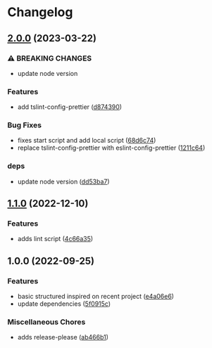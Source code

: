 # Changelog

## [2.0.0](https://github.com/celsopalmeiraneto/template-node-ts/compare/v1.1.0...v2.0.0) (2023-03-22)


### ⚠ BREAKING CHANGES

* update node version

### Features

* add tslint-config-prettier ([d874390](https://github.com/celsopalmeiraneto/template-node-ts/commit/d874390341daebe6bd35fb0e5fb9684bc94c678e))


### Bug Fixes

* fixes start script and add local script ([68d6c74](https://github.com/celsopalmeiraneto/template-node-ts/commit/68d6c7402fb7163b2453fb5d34c72e8fc02b83ed))
* replace tslint-config-prettier with eslint-config-prettier ([1211c64](https://github.com/celsopalmeiraneto/template-node-ts/commit/1211c6475099cc6936c8944baf5dd1108e82fa52))


### deps

* update node version ([dd53ba7](https://github.com/celsopalmeiraneto/template-node-ts/commit/dd53ba7ef3a96e5ec6c7cd9c633e5eb4840bfa40))

## [1.1.0](https://github.com/celsopalmeiraneto/template-node-ts/compare/v1.0.0...v1.1.0) (2022-12-10)


### Features

* adds lint script ([4c66a35](https://github.com/celsopalmeiraneto/template-node-ts/commit/4c66a35d49780af6499cf2bf625158dbca8cda51))

## 1.0.0 (2022-09-25)


### Features

* basic structured inspired on recent project ([e4a06e6](https://github.com/celsopalmeiraneto/template-node-ts/commit/e4a06e691e699e9b76ae19c18e12386e10794e96))
* update dependencies ([5f0915c](https://github.com/celsopalmeiraneto/template-node-ts/commit/5f0915c399fd453ba3234bef4ee9dd0629449e39))


### Miscellaneous Chores

* adds release-please ([ab466b1](https://github.com/celsopalmeiraneto/template-node-ts/commit/ab466b1d0b29e18c34368466c3c3beceb2413897))
